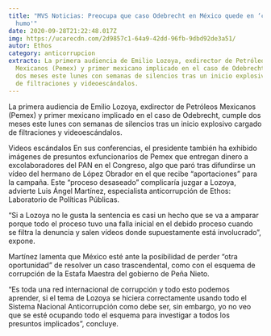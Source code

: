 ```yaml
---
title: "MVS Noticias: Preocupa que caso Odebrecht en México quede en ‘cortina de
  humo'"
date: 2020-09-28T21:22:48.017Z
img: https://ucarecdn.com/2d9857c1-64a9-42dd-96fb-9dbd92de3a51/
autor: Ethos
category: anticorrupcion
extracto: La primera audiencia de Emilio Lozoya, exdirector de Petróleos
  Mexicanos (Pemex) y primer mexicano implicado en el caso de Odebrecht, cumple
  dos meses este lunes con semanas de silencios tras un inicio explosivo cargado
  de filtraciones y videoescándalos.
---
```

La primera audiencia de Emilio Lozoya, exdirector de Petróleos Mexicanos (Pemex) y primer mexicano implicado en el caso de Odebrecht, cumple dos meses este lunes con semanas de silencios tras un inicio explosivo cargado de filtraciones y videoescándalos.

Videos escándalos En sus conferencias, el presidente también ha exhibido imágenes de presuntos exfuncionarios de Pemex que entregan dinero a excolaboradores del PAN en el Congreso, algo que paró tras difundirse un vídeo del hermano de López Obrador en el que recibe “aportaciones” para la campaña. Este “proceso desaseado” complicaría juzgar a Lozoya, advierte Luis Ángel Martínez, especialista anticorrupción de Ethos: Laboratorio de Políticas Públicas.

“Si a Lozoya no le gusta la sentencia es casi un hecho que se va a amparar porque todo el proceso tuvo una falla inicial en el debido proceso cuando se filtra la denuncia y salen vídeos donde supuestamente está involucrado”, expone.

Martínez lamenta que México esté ante la posibilidad de perder “otra oportunidad” de resolver un caso trascendental, como con el esquema de corrupción de la Estafa Maestra del gobierno de Peña Nieto.

“Es toda una red internacional de corrupción y todo esto podemos aprender, si el tema de Lozoya se hiciera correctamente usando todo el Sistema Nacional Anticorrupción como debe ser, sin embargo, yo no veo que se esté ocupando todo el esquema para investigar a todos los presuntos implicados”, concluye.